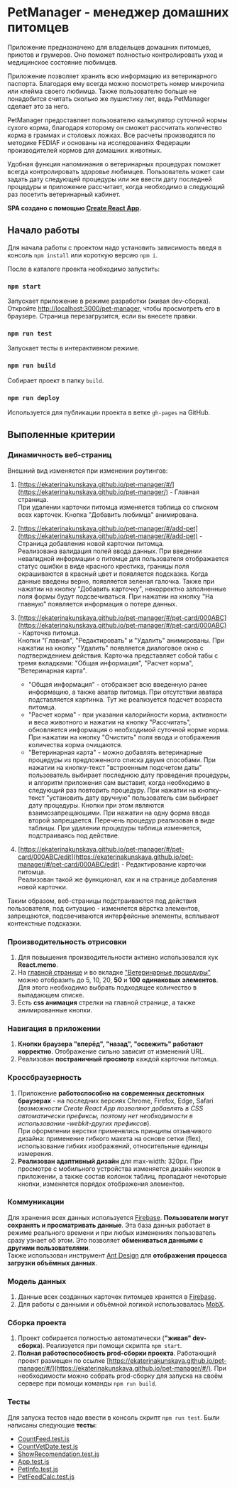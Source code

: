 # PetManager - менеджер домашних питомцев

Приложение предназначено для владельцев домашних питомцев, приютов и грумеров. Оно поможет полностью контролировать уход и медицинское состояние любимцев.

Приложение позволяет хранить всю информацию из ветеринарного паспорта. Благодаря ему всегда можно посмотреть номер микрочипа или клейма своего любимца. Также пользователю больше не понадобится считать сколько же пушистику лет, ведь PetManager сделает это за него.

PetManager предоставляет пользователю калькулятор суточной нормы сухого корма, благодаря которому он сможет рассчитать количество корма в граммах и столовых ложках. Все расчеты производятся по методике FEDIAF и основаны на исследованиях Федерации производителей кормов для домашних животных.

Удобная функция напоминания о ветеринарных процедурах поможет всегда контролировать здоровье любимцев. Пользователь может сам задать дату следующей процедуры или же ввести дату последней процедуры и приложение рассчитает, когда необходимо в следующий раз посетить ветеринарный кабинет.

**SPA создано с помощью [Create React App](https://github.com/facebook/create-react-app).**

## Начало работы

Для начала работы с проектом надо установить зависимость введя в консоль `npm install` или короткую версию `npm i`.

После в каталоге проекта необходимо запустить:

### `npm start`

Запускает приложение в режиме разработки (живая dev-сборка). \
Откройте [http://localhost:3000/pet-manager](http://localhost:3000/pet-manager), чтобы просмотреть его в браузере. Страница перезагрузится, если вы внесете правки.

### `npm run test`

Запускает тесты в интерактивном режиме.

### `npm run build`

Собирает проeкт в папку `build`.

### `npm run deploy`

Используется для публикации проекта в ветке `gh-pages` на GitHub.

## Выполенные критерии

### Динамичность веб-страниц

Внешний вид изменяется при изменении роутингов:

1. [https://ekaterinakunskaya.github.io/pet-manager/#/](https://ekaterinakunskaya.github.io/pet-manager/) - Главная страница.\
   При удалении карточки питомца изменяется таблица со списком всех карточек. Кнопка "Добавить любимца" анимирована.

2. [https://ekaterinakunskaya.github.io/pet-manager/#/add-pet](https://ekaterinakunskaya.github.io/pet-manager/#/add-pet) - Страница добавления новой карточки питомца.\
Реализована валидация полей ввода данных. При введении невалидной информации о питомце для пользователя отображается статус ошибки в виде красного крестика, границы поля окрашиваются в красный цвет и появляется подсказка. Когда данные введены верно, появляется зеленая галочка.
Также при нажатии на кнопку "Добавить карточку", некорректно заполненные поля формы будут подсвечиваться.
При нажатии на кнопку "На главную" появляется информация о потере данных.

3. [https://ekaterinakunskaya.github.io/pet-manager/#/pet-card/000ABC](https://ekaterinakunskaya.github.io/pet-manager/#/pet-card/000ABC) - Карточка питомца.\
   Кнопки "Главная", "Редактировать" и "Удалить" анимированы. При нажатии на кнопку "Удалить" появляется диалоговое окно с подтверждением действия.
   Карточка представляет собой табы с тремя вкладками: "Общая информация", "Расчет корма", "Ветеринарная карта".
   + "Общая информация" - отображает всю введенную ранее информацию, а также аватар питомца. При отсутствии аватара подставляется картинка. Тут же реализуется подсчет возраста питомца.
   + "Расчет корма" - при указании калорийности корма, активности и веса животного и нажатии на кнопку "Рассчитать", обновляется информация о необходимой суточной норме корма. При нажатии на кнопку "Очистить" поля ввода и отображения количества корма очищаются.
   + "Ветеринарная карта" - можно добавлять ветеринарные процедуры из предложенного списка двумя способами. При нажатии на кнопку-текст "встроенным подсчетом даты" пользователь выбирает последнюю дату проведения процедуры, и алгоритм приложения сам выставит, когда необходимо в следующий раз повторить процедуру. При нажатии на кнопку-текст "установить дату вручную" пользователь сам выбирает дату процедуры. Кнопки при этом являются взаимозапрещающими. При нажатии на одну форма ввода второй запрещается. Перечень процедур реализован в виде таблицы. При удалении процедуры таблица изменяется, подстраиваясь под действие.

4. [https://ekaterinakunskaya.github.io/pet-manager/#/pet-card/000ABC/edit](https://ekaterinakunskaya.github.io/pet-manager/#/pet-card/000ABC/edit)  - Редактирование карточки питомца.\
   Реализован такой же функционал, как и на странице добавления новой карточки.

Таким образом, веб-страницы подстраиваются под действия пользователя, под ситуацию - изменяется вёрстка элементов, запрещаются, подсвечиваются интерфейсные элементы, всплывают контекстные подсказки.

### Производительность отрисовки

1. Для повышения производительности активно использовался хук **React.memo**.
2. На [главной странице](https://ekaterinakunskaya.github.io/pet-manager/) и во вкладке ["Ветеринарные процедуры"](https://ekaterinakunskaya.github.io/pet-manager/#/pet-card/000ABC) можно отобразить до 5, 10, 20, **50** и **100** **одинаковых элементов**. Для этого необходимо выбрать подходящее количество в выпадающем списке.
4. Есть **css анимация** стрелки на главной странице, а также анимированные кнопки.

### Навигация в приложении

1. **Кнопки браузера "вперёд", "назад", "освежить" работают корректно**. Отображение сильно зависит от изменений URL.
2. Реализован **постраничный просмотр** каждой карточки питомца.
### Кроссбраузерность

1. Приложение **работоспособно на современных десктопных браузерах** - на последних версиях Chrome, Firefox, Edge, Safari (*возможности Create React App позволяют добавлять в CSS автоматически префиксы, поэтому нет необходимости в использовании -webkit-других префиксов*). \
При оформлении верстки применялись принципы отзывчивого дизайна: применение гибкого макета на основе сетки (flex), использование гибких изображений, относительные единицы измерения.
2. **Реализован адаптивный дизайн** для max-width: 320px. При просмотре с мобильного устройства изменяется дизайн кнопок в приложении, а также состав колонок таблиц, пропадают некоторые кнопки, изменяется порядок отображения элементов.
### Коммуникации

Для хранения всех данных используется <a href='https://firebase.google.com/'>Firebase</a>. **Пользователи могут сохранять и просматривать данные**. Эта база данных работает в режиме реального времени и при любых изменениях пользователь сразу узнает об этом. Это позволяет **обмениваться данными с другими пользователями**. \
Также использован инструмент <a href='https://ant.design/'>Ant Design</a> для **отображения процесса загрузки объёмных данных**.

### Модель данных

1. Данные всех созданных карточек питомцев хранятся в [Firebase](https://firebase.google.com/).
2. Для работы с данными и объёмной логикой использовалась [MobX](https://mobx.js.org/README.html).

### Сборка проекта

1. Проект собирается полностью автоматически (**"живая" dev-сборка**). Реализуется при помощи скрипта `npm start`.
2. **Полная работоспособность prod-сборки проекта**. Работающий проект размещен по ссылке [https://ekaterinakunskaya.github.io/pet-manager/#/](https://ekaterinakunskaya.github.io/pet-manager/#/). При необходимости можно собрать prod-сборку для запуска на своём сервере при помощи команды `npm run build`.

### Тесты

Для запуска тестов надо ввести в консоль скрипт `npm run test`.
Были написаны следующие **тесты**:
   - [СountFeed.test.js](https://github.com/EkaterinaKunskaya/pet-manager/blob/main/src/components/helpers/%D0%A1ountFeed.test.js)
   - [CountVetDate.test.js](https://github.com/EkaterinaKunskaya/pet-manager/blob/main/src/components/helpers/CountVetDate.test.js)
   - [ShowRecomendation.test.js](https://github.com/EkaterinaKunskaya/pet-manager/blob/main/src/components/helpers/ShowRecomendation.test.js)
   - [App.test.js](https://github.com/EkaterinaKunskaya/pet-manager/blob/main/src/App.test.js)
   - [PetInfo.test.js](https://github.com/EkaterinaKunskaya/pet-manager/blob/main/src/components/card/PetInfo.test.js)
   - [PetFeedCalc.test.js](https://github.com/EkaterinaKunskaya/pet-manager/blob/main/src/components/card/PetFeedCalc.test.js)